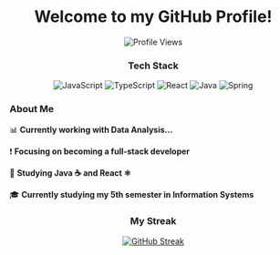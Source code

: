 <div align="center">
  <h1>Welcome to my GitHub Profile!</h1>
  <img src="https://komarev.com/ghpvc/?username=hugoFreit4s&color=blueviolet" alt="Profile Views" />

  <h3>Tech Stack</h3>
  <p>
    <img src="https://img.shields.io/badge/JavaScript-323330?style=plastic&logo=javascript&logoColor=F7DF1E" alt="JavaScript" />
    <img src="https://img.shields.io/badge/TypeScript-007ACC?style=plastic&logo=typescript&logoColor=white" alt="TypeScript" />
    <img src="https://img.shields.io/badge/React-20232A?style=plastic&logo=react&logoColor=61DAFB" alt="React" />
    <img src="https://img.shields.io/badge/Java-007396?style=plastic&logo=java&logoColor=white" alt="Java" />
    <img src="https://img.shields.io/badge/Spring-6DB33F?style=plastic&logo=spring&logoColor=white" alt="Spring" />
  </p>

  <div align="left">
    <h3>About Me</h3>
    <p>📊 <strong>Currently working with Data Analysis...</strong></p>
    <p>❗ <strong>Focusing on becoming a full-stack developer</strong></p>
    <p>📖 <strong>Studying Java ☕ and React ⚛️</strong></p>
    <p>🎓 <strong>Currently studying my 5th semester in Information Systems</strong></p>
  </div>

  <h3>My Streak</h3>
  <p>
    <a href="https://git.io/streak-stats">
      <img src="https://streak-stats.demolab.com/?user=hugoFreit4s&theme=radical" alt="GitHub Streak" />
    </a>
  </p>
</div>
